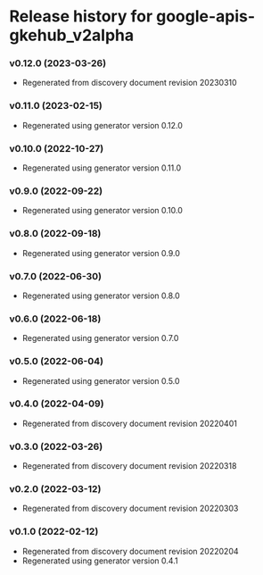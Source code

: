 # Release history for google-apis-gkehub_v2alpha

### v0.12.0 (2023-03-26)

* Regenerated from discovery document revision 20230310

### v0.11.0 (2023-02-15)

* Regenerated using generator version 0.12.0

### v0.10.0 (2022-10-27)

* Regenerated using generator version 0.11.0

### v0.9.0 (2022-09-22)

* Regenerated using generator version 0.10.0

### v0.8.0 (2022-09-18)

* Regenerated using generator version 0.9.0

### v0.7.0 (2022-06-30)

* Regenerated using generator version 0.8.0

### v0.6.0 (2022-06-18)

* Regenerated using generator version 0.7.0

### v0.5.0 (2022-06-04)

* Regenerated using generator version 0.5.0

### v0.4.0 (2022-04-09)

* Regenerated from discovery document revision 20220401

### v0.3.0 (2022-03-26)

* Regenerated from discovery document revision 20220318

### v0.2.0 (2022-03-12)

* Regenerated from discovery document revision 20220303

### v0.1.0 (2022-02-12)

* Regenerated from discovery document revision 20220204
* Regenerated using generator version 0.4.1

